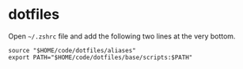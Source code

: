 # dotfiles


Open `~/.zshrc` file and add the following two lines at the very bottom.

```
source "$HOME/code/dotfiles/aliases"
export PATH="$HOME/code/dotfiles/base/scripts:$PATH"
```